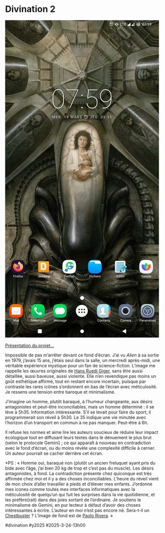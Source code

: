 # Divination 2

![Phone 2](_i/002.webp)

[Présentation du projet…](https://tcrouzet.com/2025/03/20/mythologies-de-poche/)

Impossible de pas m’arrêter devant ce fond d’écran. J’ai vu *Alien* à sa sortie en 1979, j’avais 15 ans, j’étais seul dans la salle, un mercredi après-midi, une véritable expérience mystique pour un fan de science-fiction. L’image me rappelle les œuvres originales de [Hans Ruedi Giger](https://fr.wikipedia.org/wiki/Hans_Ruedi_Giger), sans être aussi détaillée, aussi baveuse, aussi violente. Elle n’en revendique pas moins un goût esthétique affirmé, tout en restant encore incertain, puisque par contraste les rares icônes s’ordonnent en bas de l’écran avec méticulosité. Je ressens une tension entre baroque et minimalisme.

J’imagine un homme, plutôt baraqué, à l’humeur changeante, aux désirs antagonistes et peut-être inconciliables, mais un homme déterminé : il se lève à 5h35. Information intéressante. S’il se levait pour faire du sport, il programmerait son réveil à 5h30. Le 35 indique une vie minutée avec l’horizon d’un transport en commun à ne pas manquer. Peut-être à 6h.

Il refuse les normes et aime lire les auteurs soucieux de réduire leur impact écologique tout en diffusant leurs textes dans le dénuement le plus brut (selon le protocole Gemini) ; ce qui apparaît à nouveau en contradiction avec le fond d’écran, ou du moins révèle une complexité difficile à cerner. Un auteur pourrait se cacher derrière cet écran.

*PS : « Homme oui, baraqué non (plutôt un ancien freluquet ayant pris du bide avec l’âge, j’ai bien 20 kg de trop et c’est pas du muscle). Les désirs antagonistes, à fond. La contradiction présente chez quiconque est très affirmée chez moi et il y a des choses inconciliables. L’heure du réveil vient de mon choix d’aller travailler à pieds et d’élever mes enfants. J’ordonne mes icones comme toutes mes interfaces informatiques avec la méticulosité de quelqu’un qui fuit les surprises dans la vie quotidienne, et les préfère(rait) dans des joies sortant de l’ordinaire. Je soutiens le minimalisme de Gemini, en pur lecteur à défaut d’avoir des choses intéressantes à écrire. L’auteur en moi n’est pas encore né. Sera-t-il un [Chestbuster](https://fr.wikipedia.org/wiki/Alien_(cr%C3%A9ature)#Chestburster) ? L’image de fond est de [Paolo Rivera](https://shop.paolorivera.com/product/alien-priority-one). »

#divination #y2025 #2025-3-24-13h00
